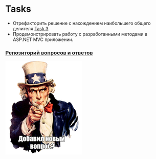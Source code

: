 # Tasks

- Отрефакторить решение с нахождением наибольшего общего делителя [Task 3](https://github.com/AnzhelikaKravchuk/.NET-Training.-Spring-2019/tree/master/Day%203%20-%2025.03.2019).
- Продемонстрировать работу с разработанными методами в ASP.NET MVC приложении.

### [Репозиторий вопросов и ответов](https://github.com/AnzhelikaKravchuk/.NET-Training.-Spring-2019/tree/master/.Net-Interview-Questions)

![](https://github.com/AnzhelikaKravchuk/Materials/blob/master/Pictures/Q%26A.png)
